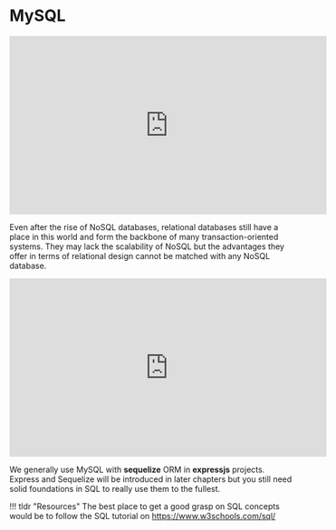 # MySQL

<iframe width="560" height="315" src="https://www.youtube.com/embed/zsjvFFKOm3c" title="YouTube video player" frameborder="0" allow="accelerometer; autoplay; clipboard-write; encrypted-media; gyroscope; picture-in-picture" allowfullscreen></iframe>

Even after the rise of NoSQL databases, relational databases still have a place in this world and form the backbone of many transaction-oriented systems.
They may lack the scalability of NoSQL but the advantages they offer in terms of relational design cannot be matched with any NoSQL database.

<iframe width="560" height="315" src="https://www.youtube.com/embed/Cz3WcZLRaWc" title="YouTube video player" frameborder="0" allow="accelerometer; autoplay; clipboard-write; encrypted-media; gyroscope; picture-in-picture" allowfullscreen></iframe>


We generally use MySQL with **sequelize** ORM in **expressjs** projects. Express and Sequelize will be introduced in later chapters but you still need solid foundations in SQL to really use them to the fullest.



!!! tldr "Resources"
    The best place to get a good grasp on SQL concepts would be to follow the SQL tutorial on <a href="https://www.w3schools.com/sql/">https://www.w3schools.com/sql/</a>